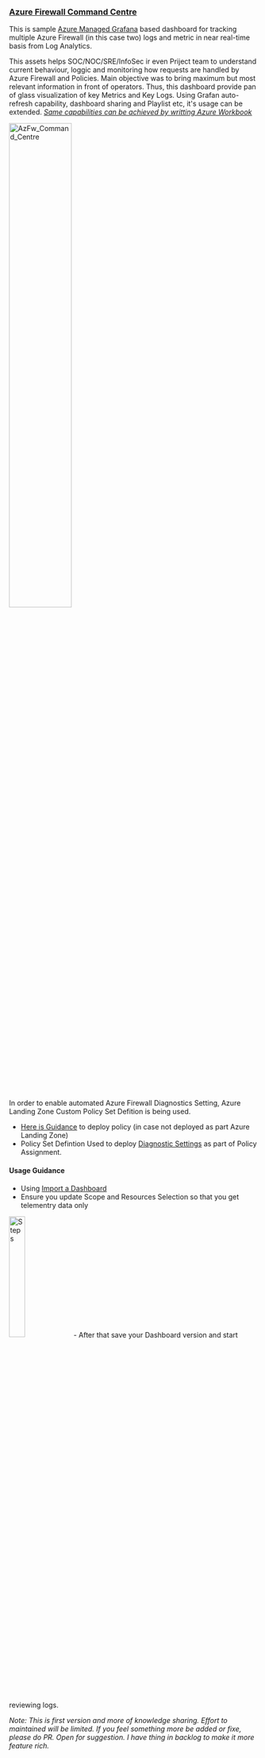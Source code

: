 ###  <u> Azure Firewall Command Centre </u>
This is sample [Azure Managed Grafana](https://learn.microsoft.com/en-us/azure/managed-grafana/) based dashboard for tracking multiple Azure Firewall (in this case two) logs and metric in near real-time basis from Log Analytics. 

This assets helps SOC/NOC/SRE/InfoSec ir even Priject team to understand current behaviour, loggic and monitoring how requests are handled by Azure Firewall and Policies. 
Main objective was to bring maximum but most relevant information in front of operators. Thus, this dashboard provide pan of glass visualization of key Metrics and Key Logs. 
Using Grafan auto-refresh capability, dashboard sharing and Playlist etc, it's usage can be extended.
<u> *Same capabilities can be achieved by writting [Azure Workbook](https://learn.microsoft.com/en-us/azure/azure-monitor/visualize/workbooks-overview)*</u>

<img src="/Project7_Firewall_Command_Centre/AzFw_Command_Centre.jpg" alt="AzFw_Command_Centre" width=50% height=50%>

In order to enable automated Azure Firewall Diagnostics Setting, Azure Landing Zone Custom Policy Set Defition is being used. 
- [Here is Guidance](https://github.com/Azure/ALZ-Bicep/blob/main/infra-as-code/bicep/modules/policy/definitions/README.md) to deploy policy (in case not deployed as part Azure Landing Zone)
- Policy Set Defintion Used to deploy [Diagnostic Settings](https://github.com/Azure/ALZ-Bicep/blob/main/infra-as-code/bicep/modules/policy/definitions/lib/policy_set_definitions/policy_set_definition_es_Deploy-Diagnostics-LogAnalytics.json) as part of Policy Assignment.

#### Usage Guidance
- Using [Import a Dashboard](https://grafana.com/docs/grafana/latest/dashboards/manage-dashboards/#import-a-dashboard)
- Ensure you update Scope and Resources Selection so that you get telementry data only 
<img src="/Project7_Firewall_Command_Centre/Steps.jpg" alt="Steps" width=25% height=25%>
- After that save your Dashboard version and start reviewing logs.

*Note: This is first version and more of knowledge sharing. Effort to maintained will be limited. If you feel something more be added or fixe, please do PR. Open for suggestion. I have thing in backlog to make it more feature rich.*